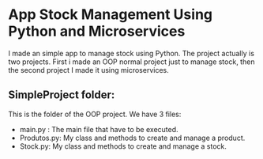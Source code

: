 # App Stock Management Using Python and Microservices

I made an simple app to manage stock using Python.
The project actually is two projects. First i made an OOP normal project just to manage stock, then the second project I made it using microservices.

## SimpleProject folder:

This is the folder of the OOP project. We have 3 files:

- main.py : The main file that have to be executed.
- Produtos.py: My class and methods to create and manage a product.
- Stock.py: My class and methods to create and manage a stock.


